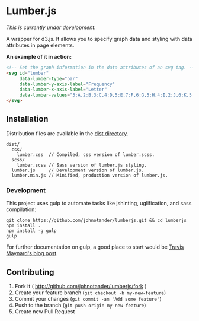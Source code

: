 # Lumber.js

_This is currently under development._

A wrapper for d3.js. It allows you to specify graph data and styling with data attributes in page elements.

__An example of it in action:__

```html
<!-- Set the graph information in the data attributes of an svg tag. -->
<svg id="lumber"
     data-lumber-type="bar"
     data-lumber-y-axis-label="Frequency"
     data-lumber-x-axis-label="Letter"
     data-lumber-values="3:A,2:B,3:C,4:D,5:E,7:F,6:G,5:H,4:I,2:J,6:K,5:L,6:M">
</svg>
```

## Installation

Distribution files are available in the [dist directory](https://github.com/johnotander/lumberjs/tree/master/dist).

```
dist/
  css/
    lumber.css  // Compiled, css version of lumber.scss.
  scss/
    lumber.scss // Sass version of lumber.js styling.
  lumber.js     // Development version of lumber.js.
  lumber.min.js // Minified, production version of lumber.js.
```

### Development

This project uses gulp to automate tasks like jshinting, uglification, and sass compilation:

```
git clone https://github.com/johnotander/lumberjs.git && cd lumberjs
npm install .
npm install -g gulp
gulp
```

For further documentation on gulp, a good place to start would be [Travis Maynard's blog post](http://travismaynard.com/writing/getting-started-with-gulp).

## Contributing

1. Fork it ( http://github.com/johnotander/lumberjs/fork )
2. Create your feature branch (`git checkout -b my-new-feature`)
3. Commit your changes (`git commit -am 'Add some feature'`)
4. Push to the branch (`git push origin my-new-feature`)
5. Create new Pull Request
